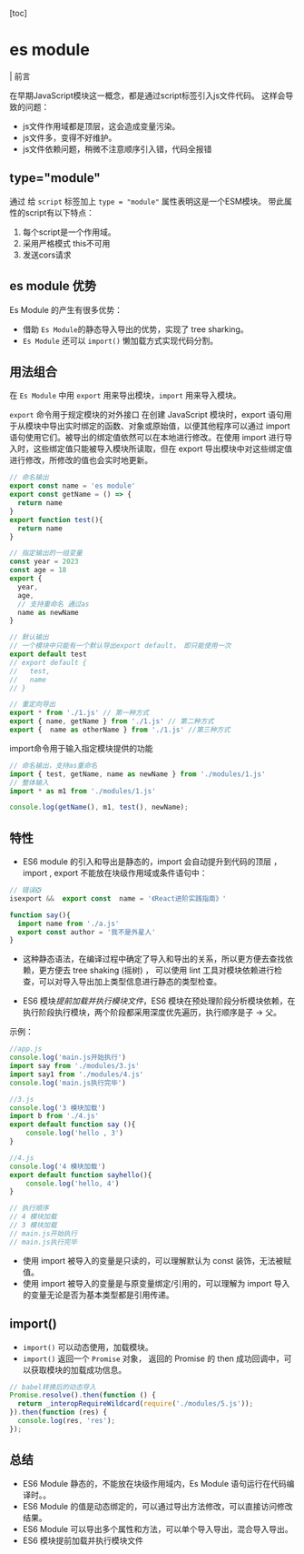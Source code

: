 [toc]
# es module

| 前言

在早期JavaScript模块这一概念，都是通过script标签引入js文件代码。
这样会导致的问题：
- js文件作用域都是顶层，这会造成变量污染。
- js文件多，变得不好维护。
- js文件依赖问题，稍微不注意顺序引入错，代码全报错

## type="module"

通过 给 `script` 标签加上 `type = "module"` 属性表明这是一个ESM模块。
带此属性的script有以下特点：

1. 每个script是一个作用域。
2. 采用严格模式 this不可用
3. 发送cors请求

## es module 优势

Es Module 的产生有很多优势：

  - 借助 `Es Module`的静态导入导出的优势，实现了 tree sharking。
  - `Es Module` 还可以 `import()` 懒加载方式实现代码分割。

## 用法组合



在 `Es Module` 中用 `export` 用来导出模块，`import` 用来导入模块。

`export` 命令用于规定模块的对外接口
在创建 JavaScript 模块时，export 语句用于从模块中导出实时绑定的函数、对象或原始值，以便其他程序可以通过 import 语句使用它们。被导出的绑定值依然可以在本地进行修改。在使用 import 进行导入时，这些绑定值只能被导入模块所读取，但在 export 导出模块中对这些绑定值进行修改，所修改的值也会实时地更新。

```js
// 命名输出
export const name = 'es module'
export const getName = () => {
  return name
}
export function test(){
  return name
}

// 指定输出的一组变量
const year = 2023
const age = 18
export {
  year,
  age,
  // 支持重命名 通过as
  name as newName
}

// 默认输出
// 一个模块中只能有一个默认导出export default， 即只能使用一次
export default test
// export default {
//   test,
//   name
// }

// 重定向导出
export * from './1.js' // 第一种方式
export { name, getName } from './1.js' // 第二种方式
export {  name as otherName } from './1.js' //第三种方式
```

import命令用于输入指定模块提供的功能
```js
// 命名输出，支持as重命名
import { test, getName, name as newName } from './modules/1.js'
// 整体输入
import * as m1 from './modules/1.js'

console.log(getName(), m1, test(), newName);
```

## 特性

- ES6 module 的引入和导出是静态的，import 会自动提升到代码的顶层 ，import , export 不能放在块级作用域或条件语句中：

```js
// 错误❎
isexport &&  export const  name = '《React进阶实践指南》'

function say(){
  import name from './a.js'  
  export const author = '我不是外星人'
}
```

- 这种静态语法，在编译过程中确定了导入和导出的关系，所以更方便去查找依赖，更方便去 tree shaking (摇树) ， 可以使用 lint 工具对模块依赖进行检查，可以对导入导出加上类型信息进行静态的类型检查。

- ES6 模块*提前加载并执行模块文件*，ES6 模块在预处理阶段分析模块依赖，在执行阶段执行模块，两个阶段都采用深度优先遍历，执行顺序是子 -> 父。

示例：
```js
//app.js
console.log('main.js开始执行')
import say from './modules/3.js'
import say1 from './modules/4.js'
console.log('main.js执行完毕')

//3.js
console.log('3 模块加载')
import b from './4.js'
export default function say (){
    console.log('hello , 3')
}

//4.js
console.log('4 模块加载')
export default function sayhello(){
    console.log('hello, 4')
}

// 执行顺序
// 4 模块加载
// 3 模块加载
// main.js开始执行
// main.js执行完毕
```

- 使用 import 被导入的变量是只读的，可以理解默认为 const 装饰，无法被赋值。
- 使用 import 被导入的变量是与原变量绑定/引用的，可以理解为 import 导入的变量无论是否为基本类型都是引用传递。

## import()

- `import()` 可以动态使用，加载模块。
- `import()` 返回一个 `Promise` 对象， 返回的 Promise 的 then 成功回调中，可以获取模块的加载成功信息。

```js
// babel转换后的动态导入
Promise.resolve().then(function () {
  return _interopRequireWildcard(require('./modules/5.js'));
}).then(function (res) {
  console.log(res, 'res');
});
```


## 总结

- ES6 Module 静态的，不能放在块级作用域内，Es Module 语句运行在代码编译时。。
- ES6 Module 的值是动态绑定的，可以通过导出方法修改，可以直接访问修改结果。
- ES6 Module 可以导出多个属性和方法，可以单个导入导出，混合导入导出。
- ES6 模块提前加载并执行模块文件